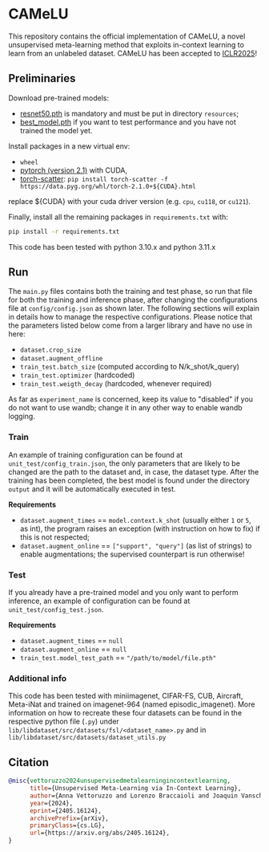# CAMeLU
This repository contains the official implementation of CAMeLU, a novel unsupervised meta-learning method that exploits in-context learning to learn from an unlabeled dataset.
CAMeLU has been accepted to [ICLR2025](https://openreview.net/forum?id=Jprs1v2wPA)!

## Preliminaries
Download pre-trained models:
* [resnet50.pth](https://1drv.ms/u/c/9f13dc7f5f014c7b/EYXb6ievANpFl7VpatW1EioBCxidDoCh-er9dIcnPHtphQ?e=btu7SM) is mandatory and must be put in directory `resources`;
* [best_model.pth](https://1drv.ms/u/c/9f13dc7f5f014c7b/EW61j3qxgNRIvGT8if-p2OwBaxHyz35clSAod5KBwNZpKQ?e=Z5LkfG) if you want to test performance and you have not trained the model yet.

Install packages in a new virtual env:
* `wheel`
* [pytorch (version 2.1)](https://pytorch.org/get-started/locally/) with CUDA, 
* [torch-scatter](https://pypi.org/project/torch-scatter/): `pip install torch-scatter -f https://data.pyg.org/whl/torch-2.1.0+${CUDA}.html`

replace ${CUDA} with your cuda driver version (e.g. `cpu`, `cu118`, or `cu121`). 

Finally, install all the remaining packages in `requirements.txt` with:

```bash
pip install -r requirements.txt
```

This code has been tested with python 3.10.x and python 3.11.x

## Run
The `main.py` files contains both the training and test phase, so run that file for both the training and inference phase, after changing the configurations file at `config/config.json` as shown later. The following sections will explain in details how to manage the respective configurations. Please notice that the parameters listed below come from a larger library and have no use in here:
* `dataset.crop_size`
* `dataset.augment_offline`
* `train_test.batch_size` (computed according to N/k_shot/k_query)
* `train_test.optimizer` (hardcoded)
* `train_test.weigth_decay` (hardcoded, whenever required)

As far as `experiment_name` is concerned, keep its value to "disabled" if you do not want to use wandb; change it in any other way to enable wandb logging.

### Train
An example of training configuration can be found at `unit_test/config_train.json`, the only parameters that are likely to be changed are the path to the dataset and, in case, the dataset type. After the training has been completed, the best model is found under the directory `output` and it will be automatically executed in test.

**Requirements**
* `dataset.augment_times` == `model.context.k_shot` (usually either `1` or `5`, as int), the program raises an exception (with instruction on how to fix) if this is not respected;
* `dataset.augment_online` == `["support", "query"]` (as list of strings) to enable augmentations; the supervised counterpart is run otherwise!

### Test
If you already have a pre-trained model and you only want to perform inference, an example of configuration can be found at `unit_test/config_test.json`.

**Requirements**
* `dataset.augment_times` == `null` 
* `dataset.augment_online` == `null`
* `train_test.model_test_path` == `"/path/to/model/file.pth"`


### Additional info
This code has been tested with miniimagenet, CIFAR-FS, CUB, Aircraft, Meta-iNat and trained on imagenet-964 (named episodic_imagenet). More information on how to recreate these four datasets can be found in the respective python file (`.py`) under `lib/libdataset/src/datasets/fsl/<dataset_name>.py` and in `lib/libdataset/src/datasets/dataset_utils.py`

## Citation
```bibtex
@misc{vettoruzzo2024unsupervisedmetalearningincontextlearning,
      title={Unsupervised Meta-Learning via In-Context Learning}, 
      author={Anna Vettoruzzo and Lorenzo Braccaioli and Joaquin Vanschoren and Marlena Nowaczyk},
      year={2024},
      eprint={2405.16124},
      archivePrefix={arXiv},
      primaryClass={cs.LG},
      url={https://arxiv.org/abs/2405.16124}, 
}
```